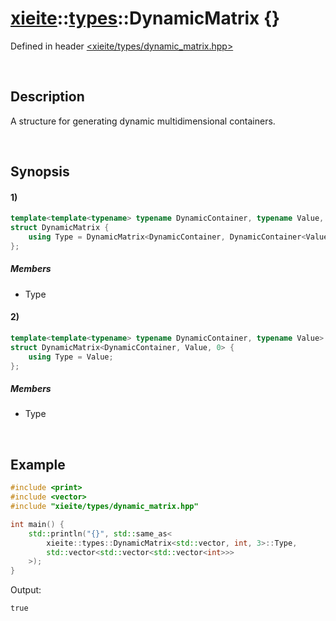 # [xieite](../../xieite.md)\:\:[types](../../types.md)\:\:DynamicMatrix \{\}
Defined in header [<xieite/types/dynamic_matrix.hpp>](../../../include/xieite/types/dynamic_matrix.hpp)

&nbsp;

## Description
A structure for generating dynamic multidimensional containers.

&nbsp;

## Synopsis
#### 1)
```cpp
template<template<typename> typename DynamicContainer, typename Value, std::size_t dimensions>
struct DynamicMatrix {
    using Type = DynamicMatrix<DynamicContainer, DynamicContainer<Value>, dimensions - 1>::Type;
};
```
##### Members
- Type
#### 2)
```cpp
template<template<typename> typename DynamicContainer, typename Value>
struct DynamicMatrix<DynamicContainer, Value, 0> {
    using Type = Value;
};
```
##### Members
- Type

&nbsp;

## Example
```cpp
#include <print>
#include <vector>
#include "xieite/types/dynamic_matrix.hpp"

int main() {
    std::println("{}", std::same_as<
        xieite::types::DynamicMatrix<std::vector, int, 3>::Type,
        std::vector<std::vector<std::vector<int>>>
    >);
}
```
Output:
```
true
```
